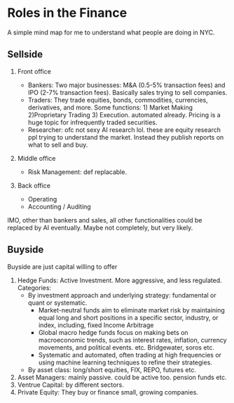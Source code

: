 # Roles in the Finance

A simple mind map for me to understand what people are doing in NYC.

## Sellside

1. Front office
    - Bankers: Two major businesses: M&A (0.5-5% transaction fees) and IPO (2-7% transaction fees). Basically sales trying to sell companies.
    - Traders: They trade equities, bonds, commodities, currencies, derivatives, and more. Some functions: 1) Market Making 2)Proprietary Trading 3) Execution. automated already. Pricing is a huge topic for infrequently traded securities.
    - Researcher: ofc not sexy AI research lol. these are equity research ppl trying to understand the market. Instead they publish reports on what to sell and buy.

2. Middle office
    - Risk Management: def replacable.

3. Back office
    - Operating
    - Accounting / Auditing

IMO, other than bankers and sales, all other functionalities could be replaced by AI eventually. Maybe not completely, but very likely.

## Buyside

Buyside are just capital willing to offer

1. Hedge Funds: Active Investment. More aggressive, and less regulated. Categories:
    - By investment approach and underlying strategy: fundamental or quant or systematic.
        - Market-neutral funds aim to eliminate market risk by maintaining equal long and short positions in a specific sector, industry, or index, including, fixed Income Arbitrage
        - Global macro hedge funds focus on making bets on macroeconomic trends, such as interest rates, inflation, currency movements, and political events. etc. Bridgewater, soros etc.
        - Systematic and automated, often trading at high frequencies or using machine learning techniques to refine their strategies.
    - By asset class: long/short equities, FIX, REPO, futures etc.
2. Asset Managers: mainly passive. could be active too. pension funds etc.
3. Ventrue Capital: by different sectors.
4. Private Equity: They buy or finance small, growing companies.